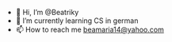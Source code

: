 - 👋 Hi, I’m @Beatriky
- 🌱 I’m currently learning CS in german
- 📫 How to reach me beamaria14@yahoo.com

<!---
Beatriky/Beatriky is a ✨ special ✨ repository because its `README.md` (this file) appears on your GitHub profile.
You can click the Preview link to take a look at your changes.
--->
